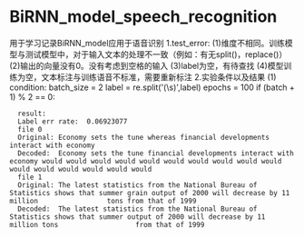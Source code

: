 # BiRNN_model_speech_recognition
用于学习记录BiRNN_model应用于语音识别
1.test_error:
  (1)维度不相同。训练模型与测试模型中，对于输入文本的处理不一致（例如：有无split()，replace()）
  (2)输出的向量没有0。没有考虑到空格的输入
  (3)label为空，有待查找
  (4)模型训练为空，文本标注与训练语音不标准，需要重新标注
2.实验条件以及结果
  (1)
      condition:
      batch_size = 2
      label = re.split('(\s)',label)
      epochs = 100
      if (batch + 1) % 2 == 0:
      
      result:
      Label err rate:  0.06923077
      file 0
      Original: Economy sets the tune whereas financial developments interact with economy
      Decoded:  Economy sets the tune financial developments interact with economy would would would would would would would would would would                   would would would would would would 
      file 1
      Original: The latest statistics from the National Bureau of Statistics shows that summer grain output of 2000 will decrease by 11 million                 tons from that of 1999
      Decoded:  The latest statistics from the National Bureau of Statistics shows that summer output of 2000 will decrease by 11 million tons                   from that of 1999 
